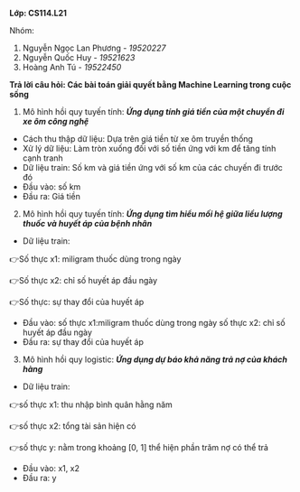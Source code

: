 **Lớp: CS114.L21**

Nhóm:
1. Nguyễn Ngọc Lan Phương - *19520227*
2. Nguyễn Quốc Huy - *19521623*
3. Hoàng Anh Tú - *19522450*


**Trả lời câu hỏi: Các bài toán giải quyết bằng Machine Learning trong cuộc sống**
1. Mô hình hồi quy tuyến tính:
***Ứng dụng tính giá tiền của một chuyển đi xe ôm công nghệ***
* Cách thu thập dữ liệu: Dựa trên giá tiền từ xe ôm truyền thống
* Xử lý dữ liệu: Làm tròn xuống đối với số tiền ứng với km để tăng tính cạnh tranh
* Dữ liệu train: Số km và giá tiền ứng với số km của các chuyến đi trước đó
* Đầu vào: số km
* Đầu ra: Giá tiền
2. Mô hình hồi quy tuyến tính:
***Ứng dụng tìm hiểu mối hệ giữa liều lượng thuốc và huyết áp của bệnh nhân***
* Dữ liệu train:

:point_right:Số thực x1: miligram thuốc dùng trong ngày

:point_right:Số thực x2: chỉ số huyết áp đầu ngày

:point_right:Số thực: sự thay đổi của huyết áp

* Đầu vào:
số thực x1:miligram thuốc dùng trong ngày
số thực x2: chỉ số huyết áp đầu ngày
* Đầu ra: sự thay đổi của huyết áp

3. Mô hình hồi quy logistic:
***Ứng dụng dự báo khả năng trả nợ của khách hàng***
* Dữ liệu train:

:point_right:số thực x1: thu nhập bình quân hằng năm

:point_right:số thực x2: tổng tài sản hiện có

:point_right:số thực y: nằm trong khoảng [0, 1] thể hiện phần trăm nợ có thể trả

* Đầu vào: x1, x2
* Đầu ra: y

